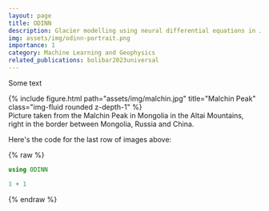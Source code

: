 ```yaml
---
layout: page
title: ODINN
description: Glacier modelling using neural differential equations in Julia
img: assets/img/odinn-portrait.png
importance: 1
category: Machine Learning and Geophysics
related_publications: bolibar2023universal
---
```


Some text

<div class="row">
    <div class="col-sm mt-3 mt-md-0">
        {% include figure.html path="assets/img/malchin.jpg" title="Malchin Peak" class="img-fluid rounded z-depth-1" %}
    </div>
</div>
<div class="caption">
    Picture taken from the Malchin Peak in Mongolia in the Altai Mountains, right in the border between Mongolia, Russia and China. 
</div>


Here's the code for the last row of images above:

{% raw %}
```julia
using ODINN

1 + 1
```
{% endraw %}
